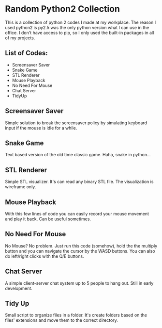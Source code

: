 # Random Python2 Collection
This is a collection of python 2 codes I made at my workplace. The reason I used python2 is py2.5 was the only python version what I can use in the office. I don't have access to pip, so I only used the built-in packages in all of my projects. 

## List of Codes:
* Screensaver Saver
* Snake Game
* STL Renderer
* Mouse Playback
* No Need For Mouse
* Chat Server
* TidyUp

## Screensaver Saver
Simple solution to break the screensaver policy by simulating keyboard input if the mouse is idle for a while.

## Snake Game
Text based version of the old time classic game. Haha, snake in python...

## STL Renderer
Simple STL visualizer. It's can read any binary STL file. The visualization is wireframe only.

## Mouse Playback
With this few lines of code you can easily record your mouse movement and play it back. Can be useful sometimes.

## No Need For Mouse
No Mouse? No problem. Just run this code (somehow), hold the the multiply button and you can navigate the cursor by the WASD buttons. You can also do left/right clicks with the Q/E buttons.

## Chat Server
A simple client-server chat system up to 5 people to hang out. Still in early development.

## Tidy Up
Small script to organize files in a folder. It's create folders based on the files' extensions and move them to the correct directory. 
